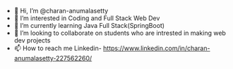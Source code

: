 - 👋 Hi, I’m @charan-anumalasetty
- 👀 I’m interested in Coding and Full Stack Web Dev
- 🌱 I’m currently learning Java Full Stack(SpringBoot)
- 💞️ I’m looking to collaborate on students who are intrested in making web dev projects
- 📫 How to reach me Linkedin- https://www.linkedin.com/in/charan-anumalasetty-227562260/

<!---
charan-anumalasetty/charan-anumalasetty is a ✨ special ✨ repository because its `README.md` (this file) appears on your GitHub profile.
You can click the Preview link to take a look at your changes.
--->
